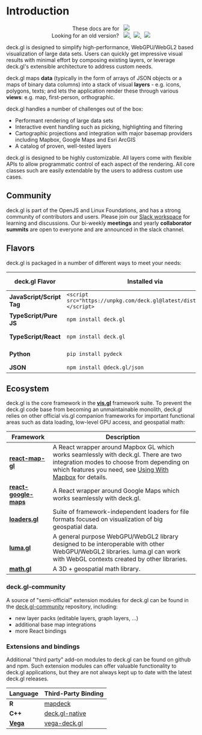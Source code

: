# Introduction
  
<p align="center">
  These docs are for
  &nbsp;
  <a href="https://github.com/visgl/deck.gl/blob/9.0-release/docs/README.md">
    <img src="https://img.shields.io/badge/deck.gl-v9.0-brightgreen.svg?style=flat-square" />
  </a>
  <br />
  Looking for an old version?
  &nbsp;
  <a href="https://github.com/visgl/deck.gl/blob/8.9-release/docs/README.md">
    <img src="https://img.shields.io/badge/deck.gl-v8.x-green.svg?style=flat-square" />
  </a>
  &nbsp;
  <a href="https://github.com/visgl/deck.gl/blob/7.3-release/docs/README.md">
    <img src="https://img.shields.io/badge/deck.gl-v7.x-green.svg?style=flat-square" />
  </a>
  &nbsp;
  <a href="https://github.com/visgl/deck.gl/blob/6.4-release/docs/README.md">
    <img src="https://img.shields.io/badge/deck.gl-v6.x-green.svg?style=flat-square" />
  </a>
</p>

deck.gl is designed to simplify high-performance, WebGPU/WebGL2 based visualization of large data sets. Users can quickly get impressive visual results with minimal effort by composing existing layers, or leverage deck.gl's extensible architecture to address custom needs.

deck.gl maps **data** (typically in the form of arrays of JSON objects or a maps of binary data columns) into a stack of visual **layers** - e.g. icons, polygons, texts; and lets the application render these through various **views**: e.g. map, first-person, orthographic.

deck.gl handles a number of challenges out of the box:

* Performant rendering of large data sets
* Interactive event handling such as picking, highlighting and filtering
* Cartographic projections and integration with major basemap providers including Mapbox, Google Maps and Esri ArcGIS
* A catalog of proven, well-tested layers

deck.gl is designed to be highly customizable. All layers come with flexible APIs to allow programmatic control of each aspect of the rendering. All core classes such are easily extendable by the users to address custom use cases.

## Community

deck.gl is part of the OpenJS and Linux Foundations, and has a strong community of contributors and users. Please join our [Slack workspace](https://slack-invite.openjsf.org/) for learning and discussions. Our bi-weekly **meetings** and yearly **collaborator summits** are open to everyone and are announced in the slack channel.

## Flavors

deck.gl is packaged in a number of different ways to meet your needs:

| deck.gl Flavor            | Installed via                                                          | Get Started                                                              | Examples                                                                                |
| ------------------------- | ---------------------------------------------------------------------- | ------------------------------------------------------------------------ | --------------------------------------------------------------------------------------- |
| **JavaScript/Script Tag** | `<script src="https://unpkg.com/deck.gl@latest/dist.min.js"></script>` | [Get started](./get-started/using-standalone.md#using-the-scripting-api) | [Examples](https://github.com/visgl/deck.gl/tree/master/examples/get-started/scripting) |
| **TypeScript/Pure JS**    | `npm install deck.gl`                                                  | [Get started](./get-started/using-standalone.md)                         | [Examples](https://github.com/visgl/deck.gl/tree/master/examples/get-started/pure-js)   |
| **TypeScript/React**      | `npm install deck.gl`                                                  | [Get started](./get-started/using-with-react.md)                         | [Examples](https://github.com/visgl/deck.gl/tree/master/examples/get-started/react)     |
| **Python**                | `pip install pydeck`                                                   | [Get started](https://pydeck.gl/installation.html)                       | [Examples](https://pydeck.gl/)                                                          |
| **JSON**                  | `npm install @deck.gl/json`                                            |                                                                          |

## Ecosystem

deck.gl is the core framework in the **[vis.gl](http://vis.gl)** framework suite. To prevent the deck.gl code base from becoming an unmaintainable monolith, deck.gl relies on other official vis.gl companion frameworks for important functional areas such as data loading, low-level GPU access, and geospatial math:

| Framework                                                           | Description                                                                                                                                                                                                                                                    |
| ------------------------------------------------------------------- | -------------------------------------------------------------------------------------------------------------------------------------------------------------------------------------------------------------------------------------------------------------- |
| **[react-map-gl](https://visgl.github.io/react-map-gl/)**           | A React wrapper around Mapbox GL which works seamlessly with deck.gl. There are two integration modes to choose from depending on which features you need, see [Using With Mapbox](./developer-guide/base-maps/using-with-mapbox.md#react-map-gl) for details. |
| **[react-google-maps](https://visgl.github.io/react-google-maps/)** | A React wrapper around Google Maps which works seamlessly with deck.gl.                                                                                                                                                                                        |
| **[loaders.gl](https://loaders.gl)**                                | Suite of framework-independent loaders for file formats focused on visualization of big geospatial data.                                                                                                                                                       |
| **[luma.gl](https://luma.gl/)**                                     | A general purpose WebGPU/WebGL2 library designed to be interoperable with other WebGPU/WebGL2 libraries. luma.gl can work with WebGL contexts created by other libraries.                                                                                      |
| **[math.gl](https://visgl.github.io/math.gl/)**                     | A 3D + geospatial math library.                                                                                                                                                                                                                                |
### deck.gl-community

A source of "semi-official" extension modules for deck.gl can be found in the [deck.gl-community](https://visgl.github.io/deck.gl-community/) repository, including:
- new layer packs (editable layers, graph layers, ...)
- additional base map integrations
- more React bindings

### Extensions and bindings

Additional "third party" add-on modules to deck.gl can be found on github and npm. Such extension modules can offer valuable functionality to deck.gl applications, but they are not always kept up to date with the latest deck.gl releases. 

| Language                            | Third-Party Binding                                                                      |
| ----------------------------------- | ---------------------------------------------------------------------------------------- |
| **R**                               | [mapdeck](https://symbolixau.github.io/mapdeck/articles/mapdeck.html)                    |
| **C++**                             | [deck.gl-native](https://github.com/UnfoldedInc/deck.gl-native)                          |
| **[Vega](https://vega.github.io/)** | [vega-deck.gl](https://github.com/microsoft/SandDance/tree/master/packages/vega-deck.gl) |
